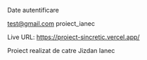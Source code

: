 Date autentificare

test@gmail.com
proiect_ianec

Live URL: https://proiect-sincretic.vercel.app/

Proiect realizat de catre Jizdan Ianec
